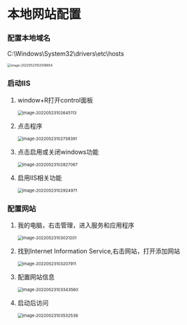 # 本地网站配置

### **配置本地域名**

C:\Windows\System32\drivers\etc\hosts

<img src="D:\文件\前端\前端知识点笔记\网络相关\本地网站配置\image\image-20220523102508654.png" alt="image-20220523102508654" style="zoom:50%;" />

### **启动IIS**

1. window+R打开control面板

   <img src="D:\文件\前端\前端知识点笔记\网络相关\本地网站配置\image\image-20220523102645113.png" alt="image-20220523102645113" style="zoom: 67%;" />

2. 点击程序

   <img src="D:\文件\前端\前端知识点笔记\网络相关\本地网站配置\image\image-20220523102738391.png" alt="image-20220523102738391" style="zoom:67%;" />

3. 点击启用或关闭windows功能

   <img src="D:\文件\前端\前端知识点笔记\网络相关\本地网站配置\image\image-20220523102827067.png" alt="image-20220523102827067" style="zoom:67%;" />

4. 启用IIS相关功能

   <img src="D:\文件\前端\前端知识点笔记\网络相关\本地网站配置\image\image-20220523102924971.png" alt="image-20220523102924971" style="zoom:67%;" />

### **配置网站**

1. 我的电脑，右击管理，进入服务和应用程序

   <img src="D:\文件\前端\前端知识点笔记\网络相关\本地网站配置\image\image-20220523103021201.png" alt="image-20220523103021201" style="zoom:67%;" />

2. 找到Internet Information Service,右击网站，打开添加网站

   <img src="D:\文件\前端\前端知识点笔记\网络相关\本地网站配置\image\image-20220523103207911.png" alt="image-20220523103207911" style="zoom:67%;" />

3. 配置网站信息

   <img src="D:\文件\前端\前端知识点笔记\网络相关\本地网站配置\image\image-20220523103343560.png" alt="image-20220523103343560" style="zoom:67%;" />

4. 启动后访问

   <img src="D:\文件\前端\前端知识点笔记\网络相关\本地网站配置\image\image-20220523103532538.png" alt="image-20220523103532538" style="zoom:67%;" />